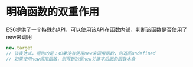 # 明确函数的双重作用

ES6提供了一个特殊的API，可以使用该API在函数内部，判断该函数是否使用了new来调用

```js
new.target
// 该表达式，得到的是：如果没有使用new来调用函数，则返回undefined
// 如果使用new调用函数，则得到的是new关键字后面的函数本身
```